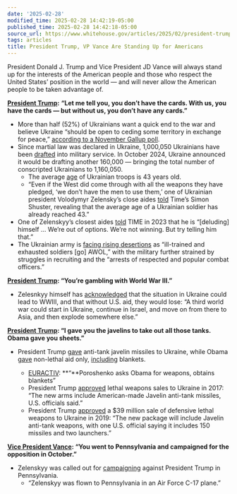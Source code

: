 ```yaml
---
date: '2025-02-28'
modified_time: 2025-02-28 14:42:19-05:00
published_time: 2025-02-28 14:42:18-05:00
source_url: https://www.whitehouse.gov/articles/2025/02/president-trump-vp-vance-are-standing-up-for-americans/
tags: articles
title: President Trump, VP Vance Are Standing Up for Americans
---
```

 
President Donald J. Trump and Vice President JD Vance will always stand
up for the interests of the American people and those who respect the
United States’ position in the world — and will never allow the American
people to be taken advantage of.

[**President
Trump**](https://x.com/RapidResponse47/status/1895528201713283105)**:**
**“Let me tell you, you don’t have the cards. With us, you have the
cards — but without us, you don’t have any cards.”**

-   More than half (52%) of Ukrainians want a quick end to the war and
    believe Ukraine “should be open to ceding some territory in exchange
    for peace,” [according to a November Gallup
    poll](https://news.gallup.com/poll/653495/half-ukrainians-quick-negotiated-end-war.aspx).
-   Since martial law was declared in Ukraine, 1,000,050 Ukrainians have
    been
    [drafted](https://kyivindependent.com/160-000-people-planned-to-be-drafted-into-ukrainian-forces-nsdc-secretary-says/)
    into military service. In October 2024, Ukraine announced it would
    be drafting another 160,000 — bringing the total number of
    conscripted Ukrainians to 1,160,050.
    -   The average [age](https://archive.ph/25Ljf) of Ukrainian troops
        is 43 years old.
    -   “Even if the West did come through with all the weapons they
        have pledged, ‘we don’t have the men to use them,’ one of
        Ukrainian president Volodymyr Zelensky’s close aides
        [told](https://www.belfercenter.org/publication/average-age-ukrainian-soldiers-past-40-and-could-be-problem)
        Time’s Simon Shuster, revealing that the average age of a
        Ukrainian soldier has already reached 43.”
-   One of Zelenskyy’s closest aides
    [told](https://time.com/6329188/ukraine-volodymyr-zelensky-interview/)
    TIME in 2023 that he is “\[deluding\] himself … We’re out of
    options. We’re not winning. But try telling him that.”
-   The Ukrainian army is [facing rising
    desertions](https://www.politico.eu/article/ukraine-army-war-attrition/)
    as “ill-trained and exhausted soldiers \[go\] AWOL,” with the
    military further strained by struggles in recruiting and the
    “arrests of respected and popular combat officers.”

[**President
Trump**](https://x.com/RapidResponse47/status/1895527936939487722)**:
“You’re gambling with World War III.”**

-   Zelesnkyy himself has
    [acknowledged](https://time.com/6329188/ukraine-volodymyr-zelensky-interview/)
    that the situation in Ukraine could lead to WWIII, and that without
    U.S. aid, they would lose: “A third world war could start in
    Ukraine, continue in Israel, and move on from there to Asia, and
    then explode somewhere else.”

[**President
Trump**](https://x.com/RapidResponse47/status/1895528201713283105)**: “I
gave you the javelins to take out all those tanks. Obama gave you
sheets.”**

-   President Trump
    [gave](https://abcnews.go.com/Politics/trump-admin-approves-sale-anti-tank-weapons-ukraine/story?id=65989898)
    anti-tank javelin missiles to Ukraine, while Obama
    [gave](https://www.washingtonexaminer.com/news/292600/pillows-and-sheets-vs-tank-busters-the-military-aid-trump-and-obama-sent-to-ukraine/#:~:text=The%20United%20States,Times%20in%202015.)
    non-lethal aid only,
    [including](https://www.euractiv.com/section/europe-s-east/news/poroshenko-asks-obama-for-weapons-obtains-blankets/)
    blankets.
    -   [EURACTIV](https://www.euractiv.com/section/europe-s-east/news/poroshenko-asks-obama-for-weapons-obtains-blankets/):
        **“**Poroshenko asks Obama for weapons, obtains blankets”

    <!-- -->

    -   President Trump
        [approved](https://www.armytimes.com/flashpoints/2017/12/23/us-agrees-to-send-lethal-weapons-to-ukraine-angering-russia/)
        lethal weapons sales to Ukraine in 2017: “The new arms include
        American-made Javelin anti-tank missiles, U.S. officials said.”

    <!-- -->

    -   President Trump
        [approved](https://abcnews.go.com/Politics/trump-admin-approves-sale-anti-tank-weapons-ukraine/story?id=65989898)
        a $39 million sale of defensive lethal weapons to Ukraine in
        2019: “The new package will include Javelin anti-tank weapons,
        with one U.S. official saying it includes 150 missiles and two
        launchers.”

[**Vice President
Vance**](https://x.com/RapidResponse47/status/1895527936939487722)**:
“You went to Pennsylvania and campaigned for the opposition in
October.”**

-   Zelenskyy was called out for
    [campaigning](https://thehill.com/policy/defense/4897284-zelensky-vance-pennsylvania-republicans-criticize/)
    against President Trump in Pennsylvania.
    -   “Zelenskyy was flown to Pennsylvania in an Air Force C-17
        plane.”
